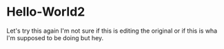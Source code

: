 # Hello-World2
Let's try this again
I'm not sure if this is editing the original or if this is wha I'm supposed to be doing but hey.

